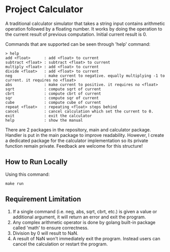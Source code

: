 # Project Calculator

A traditional calculator simulator that takes a string input contains arithmetic operation followed by a floating number. It works by doing the operation to the current result of previous computation. Initial current result is 0.

Commands that are supported can be seen through 'help' command:

```
> help
add <float>      : add <float> to current
subtract <float> : subtract <float> to current
multiply <float> : add <float> to current
divide <float>   : add <float> to current
neg              : make current to negative. equally multiplying -1 to current. it requires no <float>
abs              : make current to positive. it requires no <float>
sqrt             : compute sqrt of current
cbrt             : compute cbrt of current
sqr              : compute sqr of current
cube             : compute cube of current
repeat <float>   : repeating <float> steps behind
cancel           : cancel calculation which set the current to 0.
exit             : exit the calculator
help             : show the manual
```

There are 2 packages in the repository, main and calculator package. Handler is put in the main package to improve readability. However, I create a dedicated package for the calculator implementation so its private function remain private. Feedback are welcome for this structure!

## How to Run Locally

Using this command:
```
make run
```

## Requirement Limitation

1. If a single command (i.e. neg, abs, sqrt, cbrt, etc.) is given a value or additional argument, it will return an error and exit the program.
2. Any complex arithmetic operator is done by golang built-in package called 'math' to ensure correctness.
3. Division by 0 will result to NaN.
4. A result of NaN won't immediately exit the program. Instead users can cancel the calculation or restart the program.
